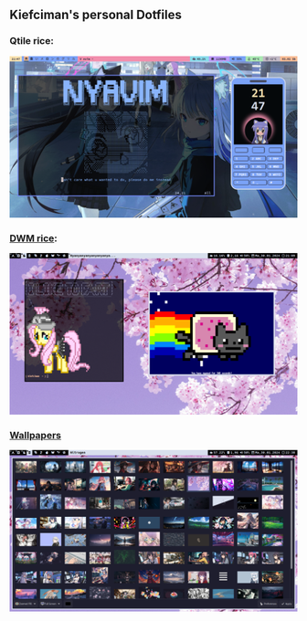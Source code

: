 ## Kiefciman's personal Dotfiles

### Qtile rice:
![](https://github.com/Kiefciman/Dotfiles/blob/master/Pictures/qtile2.png)

### [DWM rice](https://github.com/Kiefciman/dwm-kiefciman):
![](https://github.com/Kiefciman/dwm-kiefciman/blob/main/ss.png)

### [Wallpapers](https://github.com/Kiefciman/Wallpapers)
![](https://github.com/Kiefciman/Dotfiles/blob/master/Pictures/wpps.png)
